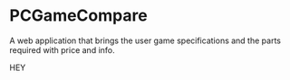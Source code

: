 # PCGameCompare
A web application that brings the user game specifications and the parts required with price and info.

HEY